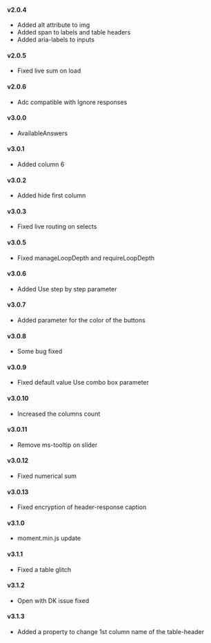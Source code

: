 #### v2.0.4 
- Added alt attribute to img
- Added span to labels and table headers
- Added aria-labels to inputs
#### v2.0.5 
- Fixed live sum on load
#### v2.0.6 
- Adc compatible with Ignore responses
#### v3.0.0 
- AvailableAnswers
#### v3.0.1 
- Added column 6
#### v3.0.2 
- Added hide first column
#### v3.0.3 
- Fixed live routing on selects
#### v3.0.5 
- Fixed manageLoopDepth and requireLoopDepth
#### v3.0.6 
- Added Use step by step parameter
#### v3.0.7 
- Added parameter for the color of the buttons
#### v3.0.8 
- Some bug fixed
#### v3.0.9 
- Fixed default value Use combo box parameter
#### v3.0.10 
- Increased the columns count
#### v3.0.11 
- Remove ms-tooltip on slider
#### v3.0.12 
- Fixed numerical sum
#### v3.0.13 
- Fixed encryption of header-response caption
#### v3.1.0 
- moment.min.js update
#### v3.1.1 
- Fixed a table glitch
#### v3.1.2 
- Open with DK issue fixed
#### v3.1.3
- Added a property to change 1st column name of the table-header
